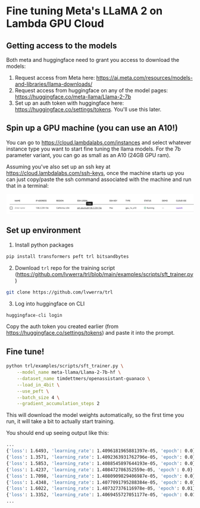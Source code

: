 # Fine tuning Meta's LLaMA 2 on Lambda GPU Cloud

## Getting access to the models

Both meta and huggingface need to grant you access to download the models:

1. Request access from Meta here: https://ai.meta.com/resources/models-and-libraries/llama-downloads/
2. Request access from huggingface on any of the model pages: https://huggingface.co/meta-llama/Llama-2-7b
3. Set up an auth token with huggingface here: https://huggingface.co/settings/tokens. You'll use this later.

## Spin up a GPU machine (you can use an A10!)

You can go to https://cloud.lambdalabs.com/instances and select whatever instance type you want to start fine tuning the llama models. For the 7b parameter variant, you can go as small as an A10 (24GB GPU ram).

Assuming you've also set up an ssh key at https://cloud.lambdalabs.com/ssh-keys, once the machine starts up you can just copy/paste the ssh command associated with the machine and run that in a terminal:

![Alt text](image.png)

## Set up environment

1. Install python packages

```bash
pip install transformers peft trl bitsandbytes
```

2. Download `trl` repo for the training script (https://github.com/lvwerra/trl/blob/main/examples/scripts/sft_trainer.py)

```bash
git clone https://github.com/lvwerra/trl
```

3. Log into huggingface on CLI

```bash
huggingface-cli login
```

Copy the auth token you created earlier (from https://huggingface.co/settings/tokens) and paste it into the prompt.

## Fine tune!

```bash
python trl/examples/scripts/sft_trainer.py \
    --model_name meta-llama/Llama-2-7b-hf \
    --dataset_name timdettmers/openassistant-guanaco \
    --load_in_4bit \
    --use_peft \
    --batch_size 4 \
    --gradient_accumulation_steps 2
```

This will download the model weights automatically, so the first time you run, it will take a bit to actually start training.

You should end up seeing output like this:

```bash
...
{'loss': 1.6493, 'learning_rate': 1.4096181965881397e-05, 'epoch': 0.0}                                                                        
{'loss': 1.3571, 'learning_rate': 1.4092363931762796e-05, 'epoch': 0.0}                                                                        
{'loss': 1.5853, 'learning_rate': 1.4088545897644193e-05, 'epoch': 0.0}                                                                        
{'loss': 1.4237, 'learning_rate': 1.408472786352559e-05, 'epoch': 0.0}                                                                         
{'loss': 1.7098, 'learning_rate': 1.4080909829406987e-05, 'epoch': 0.0}                                                                        
{'loss': 1.4348, 'learning_rate': 1.4077091795288384e-05, 'epoch': 0.0}                                                                        
{'loss': 1.6022, 'learning_rate': 1.407327376116978e-05, 'epoch': 0.01}                                                                        
{'loss': 1.3352, 'learning_rate': 1.4069455727051177e-05, 'epoch': 0.01}
...
```

